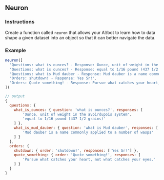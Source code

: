 ## Neuron

### Instructions

Create a function called `neuron` that allows your AI/bot to learn how to data shape a given 
dataset into an object so that it can better navigate the data.

### Example

```js
neuron([
  'Questions: what is ounces? - Response: Ounce, unit of weight in the avoirdupois system',
  'Questions: what is ounces? - Response: equal to 1/16 pound (437 1/2 grains)',
  'Questions: what is Mud dauber - Response: Mud dauber is a name commonly applied to a number of wasps',
  'Orders: shutdown! - Response: Yes Sr!',
  'Orders: Quote something! - Response: Pursue what catches your heart, not what catches your eyes.'
])

// output
{
  questions: {
    what_is_ounces: { question: 'what is ounces?', responses: [
        'Ounce, unit of weight in the avoirdupois system',
        'equal to 1/16 pound (437 1/2 grains)'
    ] },
    what_is_mud_dauber: { question: 'what is Mud dauber', responses: [
        'Mud dauber is a name commonly applied to a number of wasps'
    ] }
  },
  orders: {
    shutdown: { order: 'shutdown!', responses: ['Yes Sr!'] },
    quote_something: { order: 'Quote something!', responses: [
        'Pursue what catches your heart, not what catches your eyes.'
    ] }
  }
}
```
